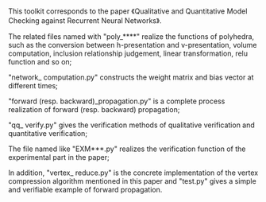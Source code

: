 This toolkit corresponds to the paper 《Qualitative and Quantitative Model Checking against Recurrent Neural Networks》.

The related files named with "poly_****" realize the functions of polyhedra, such as the conversion between h-presentation and v-presentation, volume computation, inclusion relationship judgement, linear transformation, relu function and so on;

"network_ computation.py" constructs the weight matrix and bias vector at different times;

"forward (resp. backward)_propagation.py" is a complete process realization of forward (resp. backward) propagation;

"qq_ verify.py" gives the verification methods of qualitative verification and quantitative verification;

The file named like "EXM***.py" realizes the verification function of the experimental part in the paper;

In addition, "vertex_ reduce.py" is the concrete implementation of the vertex compression algorithm mentioned in this paper and "test.py" gives a simple and verifiable example of forward propagation.